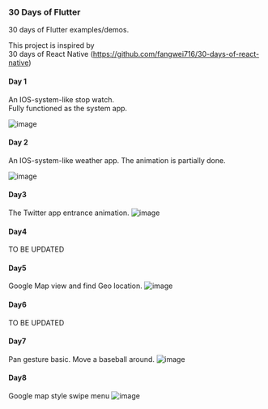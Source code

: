 ### 30 Days of Flutter 
30 days of Flutter examples/demos.

This project is inspired by   
30 days of React Native (https://github.com/fangwei716/30-days-of-react-native) 

#### Day 1 
An IOS-system-like stop watch.  
Fully functioned as the system app.  

![image](https://raw.githubusercontent.com/jianggaocheng/30-days-of-flutter/master/screenshot/day1.gif)

#### Day 2
An IOS-system-like weather app.
The animation is partially done.

![image](https://raw.githubusercontent.com/jianggaocheng/30-days-of-flutter/master/screenshot/day2.gif)

#### Day3
The Twitter app entrance animation.
![image](https://raw.githubusercontent.com/jianggaocheng/30-days-of-flutter/master/screenshot/day3.gif)

#### Day4
TO BE UPDATED

#### Day5
Google Map view and find Geo location.
![image](https://raw.githubusercontent.com/jianggaocheng/30-days-of-flutter/master/screenshot/day5.gif)

#### Day6
TO BE UPDATED

#### Day7
Pan gesture basic. Move a baseball around.
![image](https://raw.githubusercontent.com/jianggaocheng/30-days-of-flutter/master/screenshot/day7.gif)

#### Day8
Google map style swipe menu
![image](https://raw.githubusercontent.com/jianggaocheng/30-days-of-flutter/master/screenshot/day8.gif)
